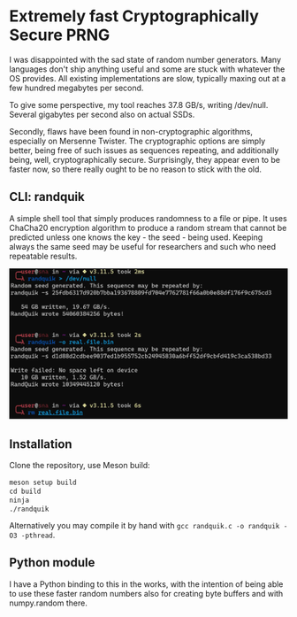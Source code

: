 # Extremely fast Cryptographically Secure PRNG

I was disappointed with the sad state of random number generators. Many languages don't ship anything useful and some are stuck with whatever the OS provides. All existing implementations are slow, typically maxing out at a few hundred megabytes per second.

To give some perspective, my tool reaches 37.8 GB/s, writing /dev/null. Several gigabytes per second also on actual SSDs.

Secondly, flaws have been found in non-cryptographic algorithms, especially on Mersenne Twister. The cryptographic options are simply better, being free of such issues as sequences repeating, and additionally being, well, cryptographically secure. Surprisingly, they appear even to be faster now, so there really ought to be no reason to stick with the old.

## CLI: randquik

A simple shell tool that simply produces randomness to a file or pipe. It uses ChaCha20 encryption algorithm to produce a random stream that cannot be predicted unless one knows the key - the seed - being used. Keeping always the same seed may be useful for researchers and such who need repeatable results.

<img src="https://github.com/LeoVasanko/RandQuik/blob/main/docs/random.webp?raw=true" width="800" alt="Screenshot">

## Installation

Clone the repository, use Meson build:

```
meson setup build
cd build
ninja
./randquik
```

Alternatively you may compile it by hand with `gcc randquik.c -o randquik -O3 -pthread`.

## Python module

I have a Python binding to this in the works, with the intention of being able to use these faster random numbers also for creating byte buffers and with numpy.random there.
